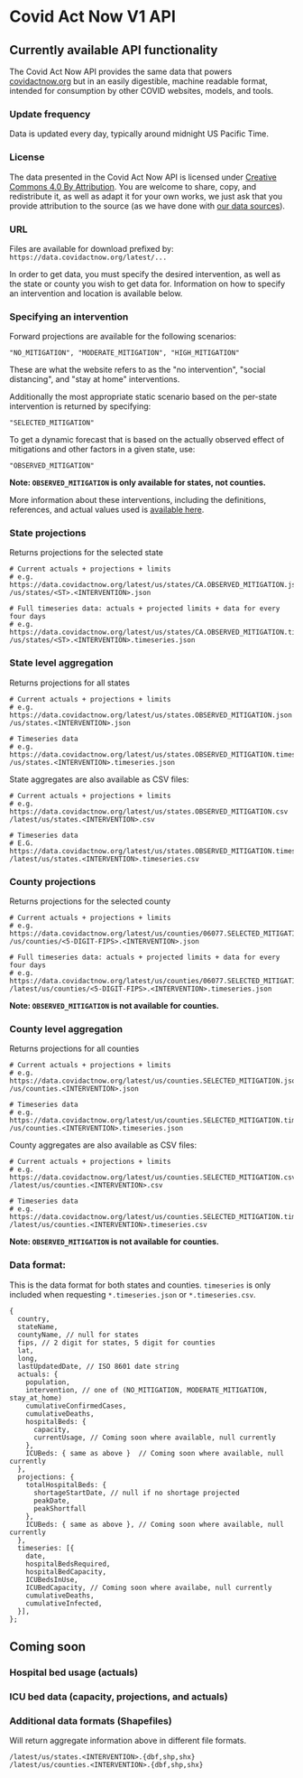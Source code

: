 # Covid Act Now V1 API

## Currently available API functionality

The Covid Act Now API provides the same data that powers [covidactnow.org](https://covidactnow.org) but in an easily digestible, machine readable format, intended for consumption by other COVID websites, models, and tools.

### Update frequency

Data is updated every day, typically around midnight US Pacific Time.

### License

The data presented in the Covid Act Now API is licensed under [Creative Commons 4.0 By Attribution](https://creativecommons.org/licenses/by/4.0/). You are welcome to share, copy, and redistribute it, as well as adapt it for your own works, we just ask that you provide attribution to the source (as we have done with [our data sources](https://github.com/covid-projections/covid-data-public#date-sources-for-current--future-use)).

### URL

Files are available for download prefixed by: `https://data.covidactnow.org/latest/...`

In order to get data, you must specify the desired intervention, as well as the state or county you wish to get data for. Information on how to specify an intervention and location is available below.

### Specifying an intervention

Forward projections are available for the following scenarios:

    "NO_MITIGATION", "MODERATE_MITIGATION", "HIGH_MITIGATION"

These are what the website refers to as the "no intervention", "social distancing", and "stay at home" interventions.

Additionally the most appropriate static scenario based on the per-state intervention is returned by specifying:

    "SELECTED_MITIGATION"

To get a dynamic forecast that is based on the actually observed effect of mitigations and other factors in a given state, use:

    "OBSERVED_MITIGATION"

**Note: `OBSERVED_MITIGATION` is only available for states, not counties.**

More information about these interventions, including the definitions, references, and actual values used is [available here](https://data.covidactnow.org/Covid_Act_Now_Model_References_and_Assumptions.pdf).

### State projections

Returns projections for the selected state

    # Current actuals + projections + limits
    # e.g. https://data.covidactnow.org/latest/us/states/CA.OBSERVED_MITIGATION.json
    /us/states/<ST>.<INTERVENTION>.json
    
    # Full timeseries data: actuals + projected limits + data for every four days
    # e.g. https://data.covidactnow.org/latest/us/states/CA.OBSERVED_MITIGATION.timeseries.json 
    /us/states/<ST>.<INTERVENTION>.timeseries.json

### State level aggregation

Returns projections for all states

    # Current actuals + projections + limits
    # e.g. https://data.covidactnow.org/latest/us/states.OBSERVED_MITIGATION.json
    /us/states.<INTERVENTION>.json
    
    # Timeseries data
    # e.g. https://data.covidactnow.org/latest/us/states.OBSERVED_MITIGATION.timeseries.json
    /us/states.<INTERVENTION>.timeseries.json

State aggregates are also available as CSV files:
    
    # Current actuals + projections + limits
    # e.g. https://data.covidactnow.org/latest/us/states.OBSERVED_MITIGATION.csv
    /latest/us/states.<INTERVENTION>.csv
    
    # Timeseries data
    # E.G. https://data.covidactnow.org/latest/us/states.OBSERVED_MITIGATION.timeseries.csv
    /latest/us/states.<INTERVENTION>.timeseries.csv

### County projections

Returns projections for the selected county
    
    # Current actuals + projections + limits
    # e.g. https://data.covidactnow.org/latest/us/counties/06077.SELECTED_MITIGATION.json
    /us/counties/<5-DIGIT-FIPS>.<INTERVENTION>.json 

    # Full timeseries data: actuals + projected limits + data for every four days
    # e.g. https://data.covidactnow.org/latest/us/counties/06077.SELECTED_MITIGATION.timeseries.json
    /latest/us/counties/<5-DIGIT-FIPS>.<INTERVENTION>.timeseries.json 
    
**Note: `OBSERVED_MITIGATION` is not available for counties.**

### County level aggregation

Returns projections for all counties

    # Current actuals + projections + limits
    # e.g. https://data.covidactnow.org/latest/us/counties.SELECTED_MITIGATION.json
    /us/counties.<INTERVENTION>.json
    
    # Timeseries data
    # e.g. https://data.covidactnow.org/latest/us/counties.SELECTED_MITIGATION.timeseries.json
    /us/counties.<INTERVENTION>.timeseries.json

County aggregates are also available as CSV files:
    
    # Current actuals + projections + limits
    # e.g. https://data.covidactnow.org/latest/us/counties.SELECTED_MITIGATION.csv
    /latest/us/counties.<INTERVENTION>.csv
    
    # Timeseries data
    # e.g. https://data.covidactnow.org/latest/us/counties.SELECTED_MITIGATION.timeseries.csv
    /latest/us/counties.<INTERVENTION>.timeseries.csv

**Note: `OBSERVED_MITIGATION` is not available for counties.**

### Data format:

This is the data format for both states and counties. `timeseries` is only included when requesting `*.timeseries.json` or `*.timeseries.csv`.

    {
      country,
      stateName,
      countyName, // null for states
      fips, // 2 digit for states, 5 digit for counties
      lat, 
      long,
      lastUpdatedDate, // ISO 8601 date string
      actuals: {
        population,
        intervention, // one of (NO_MITIGATION, MODERATE_MITIGATION, stay_at_home)
        cumulativeConfirmedCases,
        cumulativeDeaths,
        hospitalBeds: {
          capacity,
          currentUsage, // Coming soon where available, null currently
        }, 
        ICUBeds: { same as above }  // Coming soon where available, null currently
      }, 
      projections: {
        totalHospitalBeds: {
          shortageStartDate, // null if no shortage projected
          peakDate,
          peakShortfall
        },
        ICUBeds: { same as above }, // Coming soon where available, null currently
      },
      timeseries: [{
        date,
        hospitalBedsRequired,
        hospitalBedCapacity,
        ICUBedsInUse,
        ICUBedCapacity, // Coming soon where availabe, null currently
        cumulativeDeaths,
        cumulativeInfected,
      }],
    };

## Coming soon

### Hospital bed usage (actuals)

### ICU bed data (capacity, projections, and actuals)

### Additional data formats (Shapefiles)

Will return aggregate information above in different file formats.

    /latest/us/states.<INTERVENTION>.{dbf,shp,shx}
    /latest/us/counties.<INTERVENTION>.{dbf,shp,shx}



